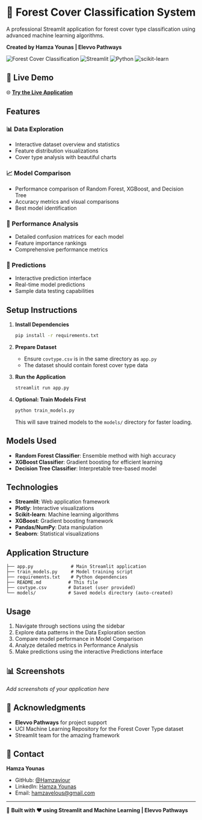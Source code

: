 # 🌲 Forest Cover Classification System

A professional Streamlit application for forest cover type classification using advanced machine learning algorithms.

**Created by Hamza Younas | Elevvo Pathways**

![Forest Cover Classification](https://img.shields.io/badge/ML-Forest%20Classification-green)
![Streamlit](https://img.shields.io/badge/Streamlit-FF4B4B?style=flat&logo=streamlit&logoColor=white)
![Python](https://img.shields.io/badge/Python-3776AB?style=flat&logo=python&logoColor=white)
![scikit-learn](https://img.shields.io/badge/scikit--learn-F7931E?style=flat&logo=scikit-learn&logoColor=white)

## 🚀 Live Demo

🌐 **[Try the Live Application](https://forest-cover-classification-by-hamza.streamlit.app/)**

## Features

### 📊 Data Exploration
- Interactive dataset overview and statistics
- Feature distribution visualizations
- Cover type analysis with beautiful charts

### 📈 Model Comparison  
- Performance comparison of Random Forest, XGBoost, and Decision Tree
- Accuracy metrics and visual comparisons
- Best model identification

### 🎯 Performance Analysis
- Detailed confusion matrices for each model
- Feature importance rankings
- Comprehensive performance metrics

### 🔮 Predictions
- Interactive prediction interface
- Real-time model predictions
- Sample data testing capabilities

## Setup Instructions

1. **Install Dependencies**
   ```bash
   pip install -r requirements.txt
   ```

2. **Prepare Dataset**
   - Ensure `covtype.csv` is in the same directory as `app.py`
   - The dataset should contain forest cover type data

3. **Run the Application**
   ```bash
   streamlit run app.py
   ```

4. **Optional: Train Models First**
   ```bash
   python train_models.py
   ```
   This will save trained models to the `models/` directory for faster loading.

## Models Used

- **Random Forest Classifier**: Ensemble method with high accuracy
- **XGBoost Classifier**: Gradient boosting for efficient learning  
- **Decision Tree Classifier**: Interpretable tree-based model

## Technologies

- **Streamlit**: Web application framework
- **Plotly**: Interactive visualizations
- **Scikit-learn**: Machine learning algorithms
- **XGBoost**: Gradient boosting framework
- **Pandas/NumPy**: Data manipulation
- **Seaborn**: Statistical visualizations

## Application Structure

```
├── app.py              # Main Streamlit application
├── train_models.py     # Model training script
├── requirements.txt    # Python dependencies
├── README.md          # This file
├── covtype.csv        # Dataset (user provided)
└── models/            # Saved models directory (auto-created)
```

## Usage

1. Navigate through sections using the sidebar
2. Explore data patterns in the Data Exploration section
3. Compare model performance in Model Comparison
4. Analyze detailed metrics in Performance Analysis
5. Make predictions using the interactive Predictions interface



## 📊 Screenshots

*Add screenshots of your application here*



## 🙏 Acknowledgments

- **Elevvo Pathways** for project support
- UCI Machine Learning Repository for the Forest Cover Type dataset
- Streamlit team for the amazing framework

## 📧 Contact

**Hamza Younas**
- GitHub: [@Hamzaviour](https://github.com/Hamzaviour)
- LinkedIn: [Hamza Younas](https://linkedin.com/in/hamza-younas)
- Email: hamzavelous@gmail.com

---

🌲 **Built with ❤️ using Streamlit and Machine Learning | Elevvo Pathways**
